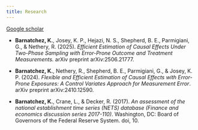 ```yaml
---
title: Research
---
```


[Google scholar](https://scholar.google.com/citations?user=af7SiOgAAAAJ&hl=en)

- **Barnatchez, K.**, Josey, K. P., Hejazi, N. S., Shepherd, B. E., Parmigiani, G., & Nethery, R. (2025). *Efficient Estimation of Causal Effects Under Two-Phase Sampling with Error-Prone Outcome and Treatment Measurements.* arXiv preprint arXiv:2506.21777.

- **Barnatchez, K.**, Nethery, R., Shepherd, B. E., Parmigiani, G., & Josey, K. P. (2024). *Flexible and Efficient Estimation of Causal Effects with Error-Prone Exposures: A Control Variates Approach for Measurement Error*. arXiv preprint arXiv:2410.12590.
 
 - **Barnatchez, K.**, Crane, L., & Decker, R. (2017). *An assessment of the national establishment time series (NETS) database (Finance and economics discussion series 2017-110)*. Washington, DC: Board of Governors of the Federal Reserve System. doi, 10.
